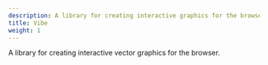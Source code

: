 ```yaml
---
description: A library for creating interactive graphics for the browser.
title: Vibe
weight: 1
---
```


A library for creating interactive vector graphics for the browser.
